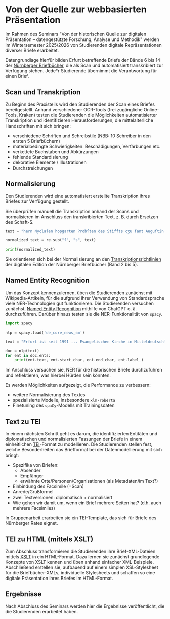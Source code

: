 # Von der Quelle zur webbasierten Präsentation
Im Rahmen des Seminars "Von der historischen Quelle zur digitalen Präsentation – datengestützte Forschung, Analyse und Methodik" werden im Wintersemester 2025/2026 von Studierenden digitale Repräsentationen diverser Briefe erarbeitet. 

Datengrundlage hierfür bilden Erfurt betreffende Briefe der Bände 6 bis 14 der [Nürnberger Briefbücher](http://lme70.informatik.uni-erlangen.de:8060/exist/apps/nuernberger-briefbuecher/uebersicht.html), die als Scan und automatisiert transkribiert zur Verfügung stehen. Jede\*r Studierende übernimmt die Verantwortung für einen Brief. 

## Scan und Transkription
Zu Beginn des Praxisteils wird den Studierenden der Scan eines Briefes bereitgestellt. Anhand verschiedener OCR-Tools (frei zugängliche Online-Tools, Kraken) testen die Studierenden die Möglichkeiten automatisierter Transkription und identifizieren Herausforderungen, die mittelalterliche Handschriften mit sich bringen:
- verschiedene Schriften und Schreibstile (NBB: 10 Schreiber in den ersten 5 Briefbüchern)
- materialbedingte Schwierigkeiten: Beschädigungen, Verfärbungen etc.
- verkettete Buchstaben und Abkürzungen
- fehlende Standardisierung
- dekorative Elemente / Illustrationen
- Durchstreichungen


## Normalisierung
Den Studierenden wird eine automatisiert erstellte Transkription ihres Briefes zur Verfügung gestellt. 
<!-- hier noch INfos dazu, wie die erstellt wurde -->
Sie überprüfen manuell die Transkription anhand der Scans und normalisieren im Anschluss den transkribierten Text, z. B. durch Ersetzen des Schaft-S. 

```python
text = "hern Nyclaſen hopgarten Probſten des Stiffts cʒu ſant Auguſtin cʒu Erfforden"

normalized_text = re.sub("ſ", "s", text)

print(normalized_text)
``` 

Sie orientieren sich bei der Normalisierung an den [Transkriptionsrichtlinien](http://lme70.informatik.uni-erlangen.de:8060/exist/apps/nuernberger-briefbuecher/editionsprinzipien.html) der digitalen Edition der Nürnberger Briefbücher (Band 2 bis 5).

## Named Entity Recognition

Um das Konzept kennenzulernen, üben die Studierenden zunächst mit Wikipedia-Artikeln, für die aufgrund ihrer Verwendung von Standardsprache viele NER-Technologien gut funktionieren.
Die Studierenden versuchen zunächst, [Named Entity Recognition](../praxis/nlp-methoden-in-der-digital-history.md) mithilfe von ChatGPT o. ä. durchzuführen. Darüber hinaus testen sie die NER-Funktionalität von `spaCy`.

```python
import spacy

nlp = spacy.load('de_core_news_sm')

text = "Erfurt ist seit 1991 ... Evangelischen Kirche in Mitteldeutschland."

doc = nlp(text)
for ent in doc.ents:
    print(ent.text, ent.start_char, ent.end_char, ent.label_)
```

Im Anschluss versuchen sie, NER für die historischen Briefe durchzuführen und reflektieren, was hierbei Hürden sein könnten. 

Es werden Möglichkeiten aufgezeigt, die Performance zu verbessern: 
- weitere Normalisierung des Textes
- spezialisierte Modelle, insbesondere `xlm-roberta`
- Finetuning des `spaCy`-Modells mit Trainingsdaten

## Text zu TEI
In einem nächsten Schritt geht es darum, die identifizierten Entitäten und diplomatischen und normalisierten Fassungen der Briefe in einem einheitlichen [TEI](../theorie/xml.md)-Format zu modellieren.
Die Studierenden stellen fest, welche Besonderheiten das Briefformat bei der Datenmodellierung mit sich bringt:
- Spezifika von Briefen:
    - Absender
    - Empfänger
    - erwähnte Orte/Personen/Organisationen (als Metadaten/im Text?)
- Einbindung des Facsimile (=Scan)
- Anrede/Grußformel
- zwei Textversionen: diplomatisch + normalisiert
- Wie gehen wir damit um, wenn ein Brief mehrere Seiten hat? (d.h. auch mehrere Facsimiles)

In Gruppenarbeit erarbeiten sie ein TEI-Template, das sich für Briefe des Nürnberger Rates eignet. 

## TEI zu HTML (mittels XSLT)
Zum Abschluss transformieren die Studierenden ihre Brief-XML-Dateien mittels [XSLT](../theorie/xml.md) in ein HTML-Format. 
Dazu lernen sie zunächst grundlegende Konzepte von XSLT kennen und üben anhand einfacher XML-Beispiele. 
Abschließend erstellen sie, aufbauend auf einem simplen XSL-Stylesheet für die Briefbücher-XMLs, individuelle Stylesheets und schaffen so eine digitale Präsentation ihres Briefes im HTML-Format.


## Ergebnisse
Nach Abschluss des Seminars werden hier die Ergebnisse veröffentlicht, die die Studierenden erarbeitet haben.
<!-- hier link zu ergebnissen>##